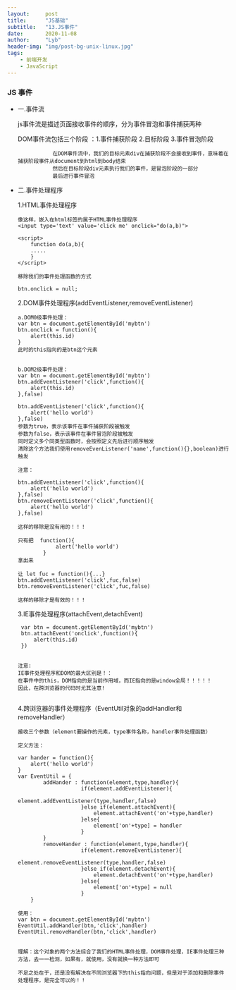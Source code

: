 ```yaml
---
layout:     post
title:      "JS基础"
subtitle:   "13.JS事件"
date:       2020-11-08
author:     "Lyb"
header-img: "img/post-bg-unix-linux.jpg"
tags:
    - 前端开发
    - JavaScript
---
```


### JS 事件

   + 一.事件流

        js事件流是描述页面接收事件的顺序，分为事件冒泡和事件捕获两种

        DOM事件流包括三个阶段 ：1.事件捕获阶段 2.目标阶段 3.事件冒泡阶段

                    在DOM事件流中，我们的目标元素div在捕获阶段不会接收到事件，意味着在捕获阶段事件从document到html到body结束
                    然后在目标阶段div元素执行我们的事件，是冒泡阶段的一部分
                    最后进行事件冒泡

   + 二.事件处理程序

        1.HTML事件处理程序
        ````
        像这样，嵌入在html标签的属于HTML事件处理程序
        <input type='text' value='click me' onclick="do(a,b)">

        <script>
            function do(a,b){
            .....
            }
        </script>

        移除我们的事件处理函数的方式

        btn.onclick = null;

        ````

        2.DOM事件处理程序(addEventListener,removeEventListener)
        ````
        a.DOM0级事件处理：
        var btn = document.getElementById('mybtn')
        btn.onclick = function(){
            alert(this.id)
        }
        此时的this指向的是btn这个元素


        b.DOM2级事件处理：
        var btn = document.getElementById('mybtn')
        btn.addEventListener('click',function(){
            alert(this.id)
        },false)

        btn.addEventListener('click',function(){
            alert('hello world')
        },false)
        参数为true，表示该事件在事件捕获阶段被触发
        参数为false，表示该事件在事件冒泡阶段被触发
        同时定义多个同类型函数时，会按照定义先后进行顺序触发
        清除这个方法我们使用removeEvenListener('name',function(){},boolean)进行触发

        注意：

        btn.addEventListener('click',function(){
            alert('hello world')
        },false)
        btn.removeEventListener('click',function(){
            alert('hello world')
        },false)

        这样的移除是没有用的！！！

        只有把  function(){
                    alert('hello world')
                }
        拿出来 

        让 let fuc = function(){...}
        btn.addEventListener('click',fuc,false)
        btn.removeEventListener('click',fuc,false)

        这样的移除才是有效的！！！
        ````

        3.IE事件处理程序(attachEvent,detachEvent)
        
        ````
         var btn = document.getElementById('mybtn')
         btn.attachEvent('onclick',function(){
             alert(this.id)
         })


        注意:
        IE事件处理程序和DOM的最大区别是！：
        在事件中的this，DOM指向的是当前作用域，而IE指向的是window全局！！！！！
        因此，在跨浏览器的代码时尤其注意!


        ````

        4.跨浏览器的事件处理程序（EventUtil对象的addHandler和removeHandler）

        ````
        接收三个参数（element要操作的元素，type事件名称，handler事件处理函数）

        定义方法：

        var hander = function(){
            alert('hello world')
        }
        var EventUtil = {
                addHander : function(element,type,handler){
                            if(element.addEventListener){
                                element.addEventListener(type,handler,false)
                            }else if(element.attachEvent){
                                element.attachEvent('on'+type,handler)
                            }else{
                                element['on'+type] = handler
                            }
                }
                removeHander : function(element,type,handler){
                            if(element.removeEventListener){
                                element.removeEventListener(type,handler,false)
                            }else if(element.detachEvent){
                                element.detachEvent('on'+type,handler)
                            }else{
                                element['on'+type] = null
                            }
            }

        使用：
        var btn = document.getElementById('mybtn')
        EventUtil.addHandler(btn,'click',handler)
        EventUtil.removeHandler(btn,'click',handler)


        理解：这个对象的两个方法综合了我们的HTML事件处理，DOM事件处理，IE事件处理三种方法，去一一检测，如果有，就使用，没有就换一种方法即可

        不足之处在于，还是没有解决在不同浏览器下的this指向问题，但是对于添加和删除事件处理程序，是完全可以的！！
        ````
        
